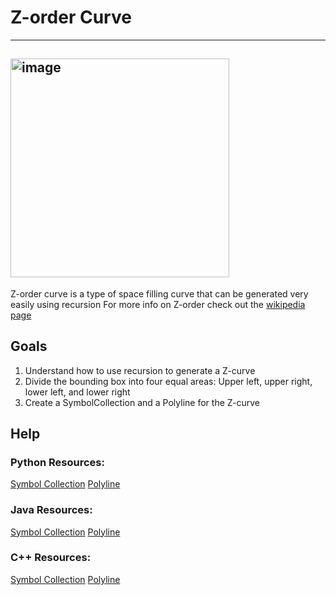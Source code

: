 # Z-order Curve
----------------

<img src="./zcurve.png" alt="image" width="350"></img>
--------------------------------------------------------

Z-order curve is a type of space filling curve that can be generated very easily using recursion
For more info on Z-order check out the [wikipedia page](https://en.wikipedia.org/wiki/Z-order_curve)

## Goals
1. Understand how to use recursion to generate a Z-curve
2. Divide the bounding box into four equal areas: Upper left, upper right, lower left, and lower right
3. Create a SymbolCollection and a Polyline for the Z-curve



## Help

### Python Resources:
[Symbol Collection](https://bridgesuncc.github.io/doc/python-api/current/html/classbridges_1_1symbol__collection_1_1_symbol_collection.html)
[Polyline](https://bridgesuncc.github.io/doc/python-api/current/html/classbridges_1_1polyline_1_1_polyline.html)

### Java Resources:
[Symbol Collection](https://bridgesuncc.github.io/doc/java-api/current/html/classbridges_1_1base_1_1_symbol_collection.html)
[Polyline](https://bridgesuncc.github.io/doc/java-api/current/html/classbridges_1_1base_1_1_polyline.html)

### C++ Resources:
[Symbol Collection](https://bridgesuncc.github.io/doc/cxx-api/current/html/classbridges_1_1datastructure_1_1_symbol_collection.html)
[Polyline](https://bridgesuncc.github.io/doc/cxx-api/current/html/classbridges_1_1datastructure_1_1_polyline.html)

